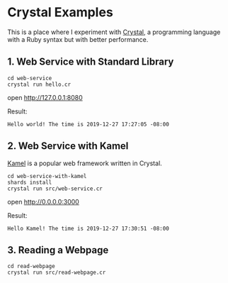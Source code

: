 # Crystal Examples

This is a place where I experiment with [Crystal](https://crystal-lang.org/), a programming language with a Ruby syntax but with better performance.

## 1. Web Service with Standard Library
```
cd web-service
crystal run hello.cr
```

open http://127.0.0.1:8080

Result:
```
Hello world! The time is 2019-12-27 17:27:05 -08:00
```

## 2. Web Service with Kamel

[Kamel](https://kemalcr.com/) is a popular web framework written in Crystal.

```
cd web-service-with-kamel
shards install
crystal run src/web-service.cr
```

open http://0.0.0.0:3000

Result:
```
Hello Kamel! The time is 2019-12-27 17:30:51 -08:00
```

## 3. Reading a Webpage
```
cd read-webpage
crystal run src/read-webpage.cr
```
